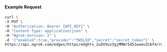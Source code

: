 <!-- Code generated for API Clients. DO NOT EDIT. -->

#### Example Request

```bash
curl \
-X PUT \
-H "Authorization: Bearer {API_KEY}" \
-H "Content-Type: application/json" \
-H "Ngrok-Version: 2" \
-d '{"enabled":true,"provider":"TWILIO","secret":"secret_token"}' \
https://api.ngrok.com/edges/https/edghts_2uOVXuz3gjMMWr5451waeu1CAf4/routes/edghtsrt_2uOVXyTzq5e93MSI5zKOsLCwk1d/webhook_verification
```

